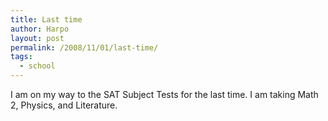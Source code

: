 ```yaml
---
title: Last time
author: Harpo
layout: post
permalink: /2008/11/01/last-time/
tags:
  - school
---
```

I am on my way to the SAT Subject Tests for the last time. I am taking Math 2, Physics, and Literature.